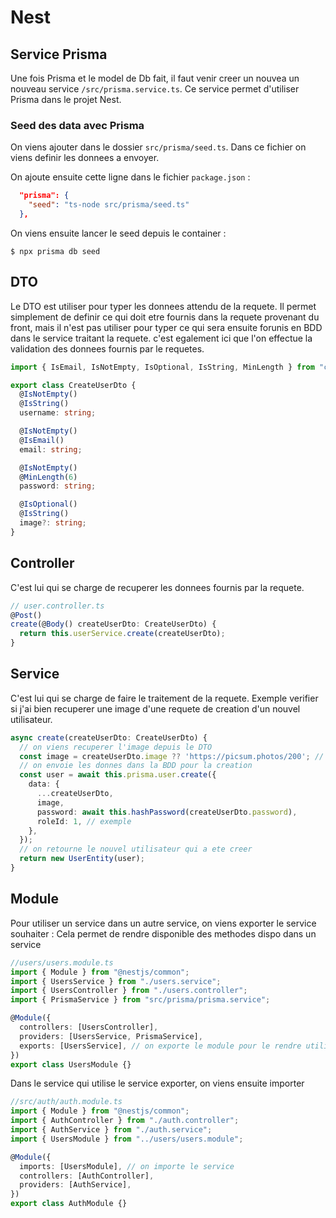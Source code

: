 # Nest

## Service Prisma

Une fois Prisma et le model de Db fait, il faut venir creer un nouvea un nouveau service `/src/prisma.service.ts`.
Ce service permet d'utiliser Prisma dans le projet Nest.

### Seed des data avec Prisma

On viens ajouter dans le dossier `src/prisma/seed.ts`. Dans ce fichier on viens definir les donnees a envoyer.

On ajoute ensuite cette ligne dans le fichier `package.json` :

```json
  "prisma": {
    "seed": "ts-node src/prisma/seed.ts"
  },
```

On viens ensuite lancer le seed depuis le container :

```shell
$ npx prisma db seed
```

## DTO

Le DTO est utiliser pour typer les donnees attendu de la requete. Il permet simplement de definir ce qui doit etre fournis dans la requete provenant du front, mais il n'est pas utiliser pour typer ce qui sera ensuite forunis en BDD dans le service traitant la requete.
c'est egalement ici que l'on effectue la validation des donnees fournis par le requetes.

```ts
import { IsEmail, IsNotEmpty, IsOptional, IsString, MinLength } from "class-validator";

export class CreateUserDto {
  @IsNotEmpty()
  @IsString()
  username: string;

  @IsNotEmpty()
  @IsEmail()
  email: string;

  @IsNotEmpty()
  @MinLength(6)
  password: string;

  @IsOptional()
  @IsString()
  image?: string;
}
```

## Controller

C'est lui qui se charge de recuperer les donnees fournis par la requete.

```ts
// user.controller.ts
@Post()
create(@Body() createUserDto: CreateUserDto) {
  return this.userService.create(createUserDto);
}
```

## Service

C'est lui qui se charge de faire le traitement de la requete. Exemple verifier si j'ai bien recuperer une image d'une requete de creation d'un nouvel utilisateur.

```ts
async create(createUserDto: CreateUserDto) {
  // on viens recuperer l'image depuis le DTO
  const image = createUserDto.image ?? 'https://picsum.photos/200'; // image par défaut
  // on envoie les donnes dans la BDD pour la creation
  const user = await this.prisma.user.create({
    data: {
      ...createUserDto,
      image,
      password: await this.hashPassword(createUserDto.password),
      roleId: 1, // exemple
    },
  });
  // on retourne le nouvel utilisateur qui a ete creer
  return new UserEntity(user);
}
```

## Module

Pour utiliser un service dans un autre service, on viens exporter le service souhaiter :
Cela permet de rendre disponible des methodes dispo dans un service

```ts
//users/users.module.ts
import { Module } from "@nestjs/common";
import { UsersService } from "./users.service";
import { UsersController } from "./users.controller";
import { PrismaService } from "src/prisma/prisma.service";

@Module({
  controllers: [UsersController],
  providers: [UsersService, PrismaService],
  exports: [UsersService], // on exporte le module pour le rendre utilisable ailleurs
})
export class UsersModule {}
```

Dans le service qui utilise le service exporter, on viens ensuite importer

```ts
//src/auth/auth.module.ts
import { Module } from "@nestjs/common";
import { AuthController } from "./auth.controller";
import { AuthService } from "./auth.service";
import { UsersModule } from "../users/users.module";

@Module({
  imports: [UsersModule], // on importe le service
  controllers: [AuthController],
  providers: [AuthService],
})
export class AuthModule {}
```
